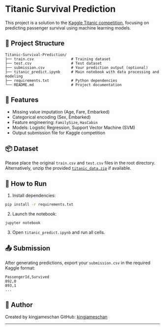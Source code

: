 # Titanic Survival Prediction

This project is a solution to the [Kaggle Titanic competition](https://www.kaggle.com/competitions/titanic), focusing on predicting passenger survival using machine learning models.

## 📂 Project Structure

```
Titanic-Survival-Prediction/
├── train.csv                 # Training dataset
├── test.csv                  # Test dataset
├── submission.csv            # Your prediction output (optional)
├── titanic_predict.ipynb     # Main notebook with data processing and modeling
├── requirements.txt          # Python dependencies
└── README.md                 # Project documentation
```

## 🚀 Features

- Missing value imputation (Age, Fare, Embarked)
- Categorical encoding (Sex, Embarked)
- Feature engineering: `FamilySize`, `HasCabin`
- Models: Logistic Regression, Support Vector Machine (SVM)
- Output submission file for Kaggle competition

## 📦 Dataset

Please place the original `train.csv` and `test.csv` files in the root directory.  
Alternatively, unzip the provided [`titanic_data.zip`](./titanic_data.zip) if available.

## 🧪 How to Run

1. Install dependencies:

```bash
pip install -r requirements.txt
```

2. Launch the notebook:

```bash
jupyter notebook
```

3. Open `titanic_predict.ipynb` and run all cells.

## 📤 Submission

After generating predictions, export your `submission.csv` in the required Kaggle format:

```
PassengerId,Survived
892,0
893,1
...
```

## 📌 Author

Created by kingjameschan
GitHub: [kingjameschan](https://github.com/kingjameschan)

---